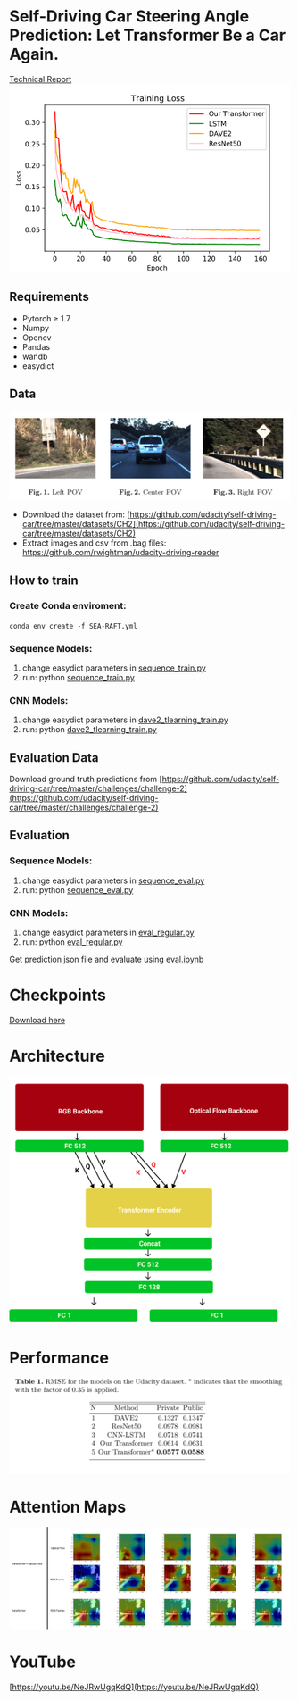 # Self-Driving Car Steering Angle Prediction: Let Transformer Be a Car Again.
[Technical Report](https://github.com/chingisooinar/AI_self-driving-car/blob/main/Technical_Report.pdf)
![Untitled](media/training_curves.png) 

## Requirements

- Pytorch ≥ 1.7
- Numpy
- Opencv
- Pandas
- wandb
- easydict

## Data
![Untitled](media/data.png) 

- Download the dataset from: [https://github.com/udacity/self-driving-car/tree/master/datasets/CH2](https://github.com/udacity/self-driving-car/tree/master/datasets/CH2)
- Extract images and csv from .bag files: https://github.com/rwightman/udacity-driving-reader

## How to train
### Create Conda enviroment:
`conda env create -f SEA-RAFT.yml`

### Sequence Models:

1. change easydict parameters in [sequence_train.py](https://github.com/chingisooinar/AI_self-driving-car/blob/main/sequence_train.py)
2. run: python [sequence_train.py](https://github.com/chingisooinar/AI_self-driving-car/blob/main/sequence_train.py)

### CNN Models:

1. change easydict parameters in [dave2_tlearning_train.py](https://github.com/chingisooinar/AI_self-driving-car/blob/main/dave2_tlearning_train.py)
2. run: python [dave2_tlearning_train.py](https://github.com/chingisooinar/AI_self-driving-car/blob/main/dave2_tlearning_train.py)

## Evaluation Data

Download ground truth predictions from [https://github.com/udacity/self-driving-car/tree/master/challenges/challenge-2](https://github.com/udacity/self-driving-car/tree/master/challenges/challenge-2)

## Evaluation

### Sequence Models:

1. change easydict parameters in [sequence_eval.py](https://github.com/chingisooinar/AI_self-driving-car/blob/main/sequence_eval.py)
2. run: python [sequence_eval.py](https://github.com/chingisooinar/AI_self-driving-car/blob/main/sequence_eval.py)

### CNN Models:

1. change easydict parameters in [eval_regular.py](https://github.com/chingisooinar/AI_self-driving-car/blob/main/eval_regular.py)
2. run: python [eval_regular.py](https://github.com/chingisooinar/AI_self-driving-car/blob/main/eval_regular.py)

Get prediction json file and evaluate using [eval.ipynb](https://github.com/chingisooinar/AI_self-driving-car/blob/main/eval.ipynb)
# Checkpoints
[Download here](https://1drv.ms/u/s!Ao7oEpuQjECYmBJhwN6VsEzw8ZCY?e=DKfd6d)
# Architecture

![Untitled](media/Untitled.png)

# Performance

![Untitled](media/Untitled%201.png)

# Attention Maps
![Untitled](media/attentions.png) 
# YouTube

[https://youtu.be/NeJRwUgqKdQ](https://youtu.be/NeJRwUgqKdQ)
